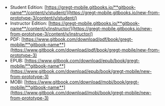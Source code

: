* Student Edition: [https://gregt-mobile.gitbooks.io/**gitbook-name**/content/v/student/](https://gregt-mobile.gitbooks.io/new-from-prototype-3/content/v/student/)
* Instructor Edition: [https://gregt-mobile.gitbooks.io/**gitbook-name**/content/v/instructor/](https://gregt-mobile.gitbooks.io/new-from-prototype-3/content/v/instructor/)
* PDF: [https://www.gitbook.com/download/pdf/book/gregt-mobile/**gitbook-name**](https://www.gitbook.com/download/pdf/book/gregt-mobile/new-from-prototype-3)
* EPUB: [https://www.gitbook.com/download/epub/book/gregt-mobile/**gitbook-name**](https://www.gitbook.com/download/epub/book/gregt-mobile/new-from-prototype-3)
* MOBI:
[https://www.gitbook.com/download/mobi/book/gregt-mobile/**gitbook-name**](https://www.gitbook.com/download/mobi/book/gregt-mobile/new-from-prototype-3)



